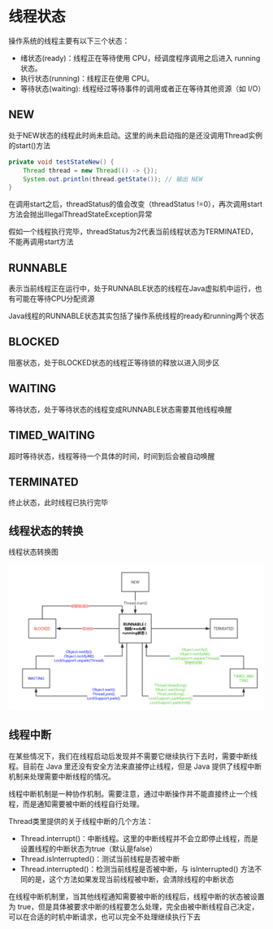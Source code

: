 # 线程状态

操作系统的线程主要有以下三个状态：

- 绪状态(ready)：线程正在等待使用 CPU，经调度程序调用之后进入 running 状态。
- 执行状态(running)：线程正在使用 CPU。
- 等待状态(waiting): 线程经过等待事件的调用或者正在等待其他资源（如 I/O）

## NEW

处于NEW状态的线程此时尚未启动。这里的尚未启动指的是还没调用Thread实例的start()方法

```java
private void testStateNew() {
    Thread thread = new Thread(() -> {});
    System.out.println(thread.getState()); // 输出 NEW
}
```

在调用start之后，threadStatus的值会改变（threadStatus !=0），再次调用start方法会抛出IllegalThreadStateException异常

假如一个线程执行完毕，threadStatus为2代表当前线程状态为TERMINATED，不能再调用start方法

## RUNNABLE

表示当前线程正在运行中，处于RUNNABLE状态的线程在Java虚拟机中运行，也有可能在等待CPU分配资源

Java线程的RUNNABLE状态其实包括了操作系统线程的ready和running两个状态

## BLOCKED

阻塞状态，处于BLOCKED状态的线程正等待锁的释放以进入同步区

## WAITING

等待状态，处于等待状态的线程变成RUNNABLE状态需要其他线程唤醒

## TIMED_WAITING

超时等待状态，线程等待一个具体的时间，时间到后会被自动唤醒

## TERMINATED

终止状态，此时线程已执行完毕

## 线程状态的转换

线程状态转换图

![线程状态转换图](./images/thread-state-and-method.png)

## 线程中断

在某些情况下，我们在线程启动后发现并不需要它继续执行下去时，需要中断线程。目前在 Java 里还没有安全方法来直接停止线程，但是 Java 提供了线程中断机制来处理需要中断线程的情况。

线程中断机制是一种协作机制。需要注意，通过中断操作并不能直接终止一个线程，而是通知需要被中断的线程自行处理。

Thread类里提供的关于线程中断的几个方法：

- Thread.interrupt()：中断线程。这里的中断线程并不会立即停止线程，而是设置线程的中断状态为true（默认是false）
- Thread.isInterrupted()：测试当前线程是否被中断
- Thread.interrupted()：检测当前线程是否被中断，与 isInterrupted() 方法不同的是，这个方法如果发现当前线程被中断，会清除线程的中断状态

在线程中断机制里，当其他线程通知需要被中断的线程后，线程中断的状态被设置为 true，但是具体被要求中断的线程要怎么处理，完全由被中断线程自己决定，可以在合适的时机中断请求，也可以完全不处理继续执行下去
